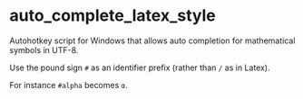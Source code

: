 # auto_complete_latex_style
Autohotkey script for Windows that allows auto completion for mathematical symbols in UTF-8.

Use the pound sign `#` as an  identifier prefix (rather than `/` as in Latex).

For instance
`#alpha` becomes `α`.
